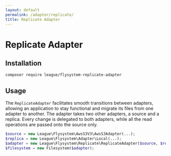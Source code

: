 ```yaml
---
layout: default
permalink: /adapter/replicate/
title: Replicate Adapter
---
```


# Replicate Adapter

## Installation

~~~ bash
composer require league/flysystem-replicate-adapter
~~~

## Usage

The `ReplicateAdapter` facilitates smooth transitions between adapters, allowing an application to stay functional and migrate its files from one adapter to another. The adapter takes two other adapters, a source and a replica. Every change is delegated to both adapters, while all the read operations are passed onto the source only.

~~~ php
$source = new League\Flysystem\AwsS3V3\AwsS3Adapter(...);
$replica = new League\Flysystem\Adapter\Local(...);
$adapter = new League\Flysystem\Replicate\ReplicateAdapter($source, $replica);
$filesystem = new Filesystem($adapter);
~~~
